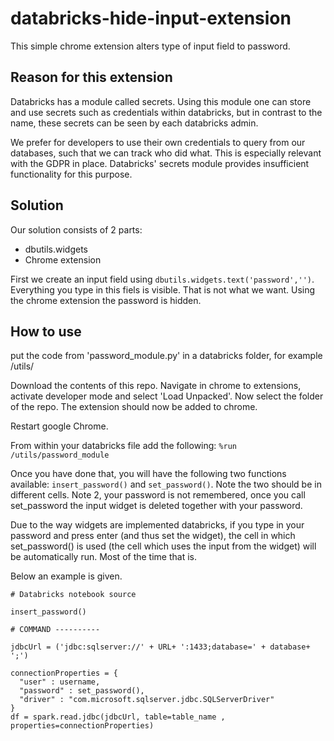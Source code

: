 # databricks-hide-input-extension
This simple chrome extension alters type of input field to password.

## Reason for this extension
Databricks has a module called secrets. Using this module one can store and use secrets such as credentials within databricks, but in contrast to the name, these secrets can be seen by each databricks admin. 

We prefer for developers to use their own credentials to query from our databases, such that we can track who did what. This is especially relevant with the GDPR in place. Databricks' secrets module provides insufficient functionality for this purpose. 

## Solution

Our solution consists of 2 parts: 
- dbutils.widgets
- Chrome extension

First we create an input field using `dbutils.widgets.text('password','')`. Everything you type in this fiels is visible. That is not what we want. Using the chrome extension the password is hidden. 

## How to use
put the code from 'password_module.py' in a databricks folder, for example /utils/

Download the contents of this repo. Navigate in chrome to extensions, activate developer mode and select 'Load Unpacked'. Now select the folder of the repo. The extension should now be added to chrome.

Restart google Chrome.

From within your databricks file add the following:
`%run /utils/password_module`

Once you have done that, you will have the following two functions available:
`insert_password()` and `set_password()`. Note the two should be in different cells. Note 2, your password is not remembered, once you call set_password the input widget is deleted together with your password. 

Due to the way widgets are implemented databricks, if you type in your password and press enter (and thus set the widget), the cell in which set_password() is used (the cell which uses the input from the widget) will be automatically run. Most of the time that is.

Below an example is given.

```
# Databricks notebook source

insert_password()

# COMMAND ----------

jdbcUrl = ('jdbc:sqlserver://' + URL+ ':1433;database=' + database+ ';')
    
connectionProperties = {
  "user" : username,
  "password" : set_password(),
  "driver" : "com.microsoft.sqlserver.jdbc.SQLServerDriver"
}
df = spark.read.jdbc(jdbcUrl, table=table_name , properties=connectionProperties)      

```
